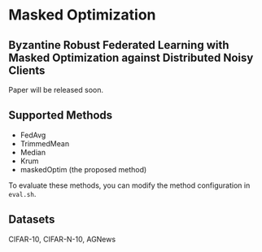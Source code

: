 # Masked Optimization

## Byzantine Robust Federated Learning with Masked Optimization against Distributed Noisy Clients
Paper will be released soon.

## Supported Methods
- FedAvg
- TrimmedMean
- Median
- Krum
- maskedOptim (the proposed method)

To evaluate these methods, you can modify the method configuration in  `eval.sh`.

## Datasets
CIFAR-10, CIFAR-N-10, AGNews

